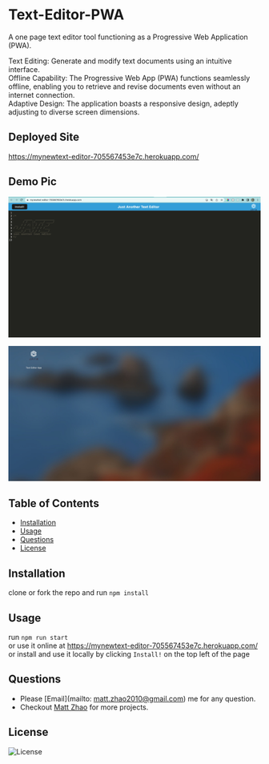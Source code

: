 # Text-Editor-PWA

A one page text editor tool functioning as a Progressive Web Application (PWA).

Text Editing: Generate and modify text documents using an intuitive interface.  
Offline Capability: The Progressive Web App (PWA) functions seamlessly offline, enabling you to retrieve and revise documents even without an internet connection.  
Adaptive Design: The application boasts a responsive design, adeptly adjusting to diverse screen dimensions.

## Deployed Site

https://mynewtext-editor-705567453e7c.herokuapp.com/

## Demo Pic

![WebApp](https://github.com/unbmattzhao/Text-Editor-PWA/blob/main/client/img/web_app.jpg)

![AppInstalled](https://github.com/unbmattzhao/Text-Editor-PWA/blob/main/client/img/app_installed.jpg)

## Table of Contents

- [Installation](#installation)
- [Usage](#usage)
- [Questions](#questions)
- [License](#license)

## Installation

clone or fork the repo and run `npm install`

## Usage

run `npm run start`  
or use it online at https://mynewtext-editor-705567453e7c.herokuapp.com/  
or install and use it locally by clicking `Install!` on the top left of the page

## Questions

- Please [Email](mailto: matt.zhao2010@gmail.com) me for any question.
- Checkout [Matt Zhao](https://github.com/unbmattzhao) for more projects.

## License

![License](https://img.shields.io/badge/license-MIT-blue.svg)

